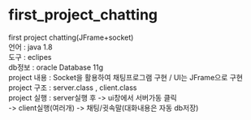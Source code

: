 # first_project_chatting
first project chatting(JFrame+socket) <br>
언어 : java 1.8  <br>
도구 : eclipes  <br>
db정보 : oracle Database 11g <br>
project 내용 : Socket을 활용하여 채팅프로그램 구현 / UI는 JFrame으로 구현 <br>
project 구조 : server.class  , client.class <br>
project 실행 : server실행 후 -> ui창에서 서버가동 클릭  <br>
               -> client실행(여러개) -> 채팅/귓속말(대화내용은 자동 db저장) <br>
